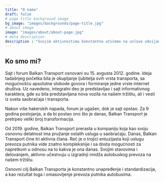 ```yaml
---
title: "O nama"
draft: false
# page title background image
bg_image: "images/backgrounds/page-title.jpg"
# about image
image: "images/about/about-page.jpg"
# meta description
description : "Svojim aktivnostima konstantno utičemo na uslove odvijanja prevoza putnika, a pod sloganom #travelonbusway aktivno promovišemo i popularizujemo prevoz putnika autobusima."
---
```


## Ko smo mi?

Sajt i forum Balkan Transport osnovani su 15. avgusta 2012. godine. Ideja tadašnjeg početka bila je okupljanje ljubitelja svih vrsta transporta, sa mogućnošću apsolutne slobode govora i formiranje jedne vrste internet društva. Uz navedeno, integralni deo je predstavljao i sajt informativnog karaktera, gde su bila predstavljana nova vozila na našem tržištu, ali i vesti iz sveta saobraćaja i transporta. 

Nakon više hakerskih napada, forum je ugašen, dok je sajt opstao. Za 9 godina postojanja, a da bi postao ono što je danas, Balkan Transport je pretrpeo veliki broj transformacija.

Od 2019. godine, Balkan Transport prerasta u kompaniju koja kao svoju osnovnu delatnost ima pružanje ostalih usluga u saobraćaju. 
Danas, Balkan Transport čine tri aktivna člana. Reč je o trojici entuzijasta koji uslugu prevoza putnika vide znatno kompleksnije i sa dosta mogućnosti za napretkom u odnosu na to kakva je ona danas. Svojim stavovima i delovanjem, aktivno učestvuju u izgradnji imidža autobuskog prevoza na našem tržištu. 

Osnovni cilj Balkan Transporta je konstantno unapređenje i standardizacija, a kao rezultat toga i omasovljenje prevoza putnika autobusima. 

